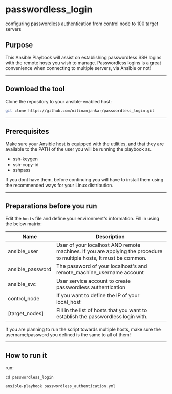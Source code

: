 # passwordless_login
configuring passwordless authentication from control node to 100 target servers

## Purpose

This Ansible Playbook will assist on establishing passwordless SSH logins with the remote hosts you wish to manage. Passwordless logins is a great convenience when connecting to multiple servers, via Ansible or not!

---

## Download the tool

Clone the repository to your ansible-enabled host:

```bash
git clone https://github.com/nitinanjankar/passwordless_login.git
```

---

## Prerequisites

Make sure your Ansible host is equipped with the utilities, and that they are available to the PATH of the user you will be running the playbook as.

- ssh-keygen
- ssh-copy-id
- sshpass

If you dont have them, before continuing you will have to install them using the recommended ways for your Linux distribution.

---

## Preparations before you run

Edit the `hosts` file and define your environment's information. Fill in using the below matrix:

| Name | Description |
| ----------------------- | ---------------------------------------------- |
| ansible_user | User of your localhost AND remote machines. If you are applying the procedure to multiple hosts, It must be common. |
| ansible_password | The password of your localhost's and remote_machine_username account |
| ansible_svc | User service account to create passwordless authentication |
| control_node | If you want to define the IP of your local_host |
| [target_nodes] | Fill in the list of hosts that you want to establish the passwordless login with. |

If you are planning to run the script towards multiple hosts, make sure the username/password you defined is the same to all of them!

---

## How to run it

run:

```
cd passwordless_login

ansible-playbook passwordless_authentication.yml 

```

